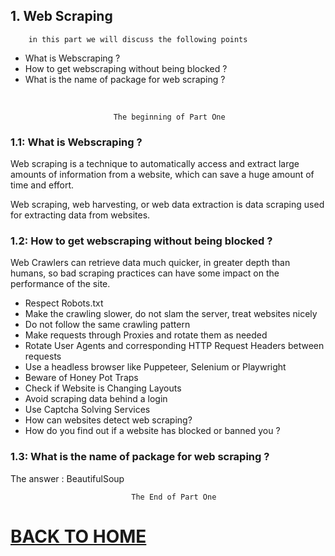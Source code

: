 ## 1. Web Scraping

        in this part we will discuss the following points

* What is Webscraping ?
* How to get webscraping without being blocked ?
* What is the name of package for web scraping ?

<br/>

                           The beginning of Part One

### 1.1: What is Webscraping ?

Web scraping is a technique to automatically access and extract large amounts of information from a website, which can save a huge amount of time and effort. 

Web scraping, web harvesting, or web data extraction is data scraping used for extracting data from websites.

### 1.2: How to get webscraping without being blocked ?

Web Crawlers can retrieve data much quicker, in greater depth than humans, so bad scraping practices can have some impact on the performance of the site. 

* Respect Robots.txt
* Make the crawling slower, do not slam the server, treat websites nicely
* Do not follow the same crawling pattern
* Make requests through Proxies and rotate them as needed
* Rotate User Agents and corresponding HTTP Request Headers between requests
* Use a headless browser like Puppeteer, Selenium or Playwright
* Beware of Honey Pot Traps
* Check if Website is Changing Layouts
* Avoid scraping data behind a login
* Use Captcha Solving Services
* How can websites detect web scraping?
* How do you find out if a website has blocked or banned you ?

### 1.3:  What is the name of package for web scraping ?

The answer : BeautifulSoup
<br/>

    
                               The End of Part One
                               

# [BACK TO HOME](https://jehadabuawwad.github.io/reading-notes)

